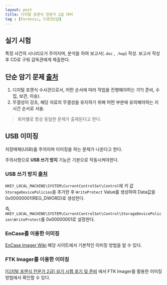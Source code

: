 ```yaml
---
layout: post
title: 디지털 포렌식 전문가 2급 대비
tag : [Forensic, 디포전2급]
---
```


## 실기 시험
특정 사건의 시나리오가 주어지며, 분석을 하여 보고서(```.doc``` , ```.hwp```) 작성.
보고서 작성 후 CD로 구워 감독관에게 제출한다.

## 단순 암기 문제 [출처](https://cpuu.postype.com/post/37468)
1. 디지털 포렌식 수사관으로서, 어떤 순서에 따라 작업을 진행해야하는 가?( 준비, 수집, 보관, 이송).
2. 무결성이 강조, 해당 자료의 무결성을 유지하기 위해 어떤 부분에 유의해야하는 지 시간 순서로 서술.

> 회차별로 항상 동일한 문제가 출제된다고 한다.

## USB 이미징
저장매체(USB)를 주어지며 이미징을 하는 문제가 나온다고 한다.

주의사항으로 **USB 쓰기 방지** 기능은 기본으로 작동시켜야한다.

### USB 쓰기 방지 [출처](http://forensic-proof.com/archives/265)
```HKEY_LOCAL_MACHINE\SYSTEM\CurrentControlSet\Control```에 키 값 ```StorageDevicePolicies```을 추가한 후 ```WriteProtect``` Value를 생성하여 Data값을 0x00000001(REG_DWORD)로 생성한다.

즉, ```HKEY_LOCAL_MACHINE\SYSTEM\CurrentControlSet\Control\StorageDevicePolicies\WriteProtect```를 0x00000001로 설정한다.

### EnCase를 이용한 이미징
[EnCase Imager Wiki](http://forensic.korea.ac.kr/DFWIKI/index.php/EnCase_Imager) 해당 사이트에서 기본적인 이미징 방법을 알 수 있다.

### FTK Imager를 이용한 이미징
[[디지털 포렌식 전문가 2급] 실기 시험 후기 및 준비](http://ris1.tistory.com/304) 에서 FTK Imager를 활용한 이미징 방법에서 확인할 수 있다.

